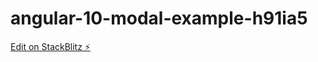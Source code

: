 # angular-10-modal-example-h91ia5

[Edit on StackBlitz ⚡️](https://stackblitz.com/edit/angular-10-modal-example-h91ia5)